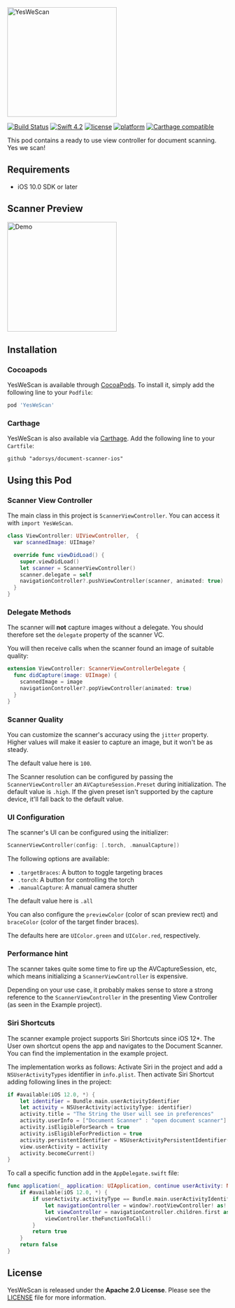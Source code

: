 <img src="https://github.com/adorsys/document-scanner-ios/Images/YesWeScan.png" width="250" max-width="90%" alt="YesWeScan" />

[![Build Status](https://travis-ci.com/adorsys/document-scanner-ios.svg?branch=master)](https://travis-ci.com/adorsys/document-scanner-ios.svg?branch=master)
[![Swift 4.2](https://img.shields.io/badge/Swift-4.2-orange.svg)](https://swift.org)
[![license](https://img.shields.io/badge/license-Apache_2.0-lightgrey.svg)](https://github.com/adorsys/document-scanner-ios/blob/master/LICENSE)
[![platform](https://img.shields.io/badge/platform-iOS_10+-lightgrey.svg)](https://img.shields.io/badge/platform-iOS_10+-lightgrey.svg)
[![Carthage compatible](https://img.shields.io/badge/Carthage-compatible-4BC51D.svg?style=flat)](https://github.com/Carthage/Carthage)


This pod contains a ready to use view controller for document scanning. Yes we scan! 

## Requirements
- iOS 10.0 SDK or later

## Scanner Preview

<img src="https://github.com/adorsys/document-scanner-ios/Images/preview.GIF" width="250" max-width="50%" alt="Demo" />

## Installation

### Cocoapods

YesWeScan is available through [CocoaPods](http://cocoapods.org).
To install it, simply add the following line to your `Podfile`:

```ruby
pod 'YesWeScan'
```

### Carthage

YesWeScan is also available via [Carthage](https://github.com/Carthage/Carthage).
Add the following line to your `Cartfile`:

```
github "adorsys/document-scanner-ios"
```

## Using this Pod

### Scanner View Controller

The main class in this project is `ScannerViewController`. You can access it
with `import YesWeScan`.

```swift
class ViewController: UIViewController,  {
  var scannedImage: UIImage?

  override func viewDidLoad() {
    super.viewDidLoad()
    let scanner = ScannerViewController()
    scanner.delegate = self
    navigationController?.pushViewController(scanner, animated: true)
  }
}
```

### Delegate Methods

The scanner will __not__ capture images without a delegate.
You should therefore set the `delegate` property of the scanner VC.

You will then receive calls when the scanner found an image of suitable quality:

```swift
extension ViewController: ScannerViewControllerDelegate {
  func didCapture(image: UIImage) {
    scannedImage = image
    navigationController?.popViewController(animated: true)
  }
}
```

### Scanner Quality

You can customize the scanner's accuracy using the `jitter` property. Higher
values will make it easier to capture an image, but it won't be as steady.

The default value here is `100`.

The Scanner resolution can be configured by passing the `ScannerViewController`
an `AVCaptureSession.Preset` during initialization. The default value is
`.high`. If the given preset isn't supported by the capture device, it'll fall
back to the default value.

### UI Configuration

The scanner's UI can be configured using the initializer:

```swift
ScannerViewController(config: [.torch, .manualCapture])
```

The following options are available:

+ `.targetBraces`: A button to toggle targeting braces
+ `.torch`: A button for controlling the torch
+ `.manualCapture`: A manual camera shutter

The default value here is `.all`

You can also configure the `previewColor` (color of scan preview rect) and
`braceColor` (color of the target finder braces).

The defaults here are `UIColor.green` and `UIColor.red`, respectively.

### Performance hint

The scanner takes quite some time to fire up the AVCaptureSession, etc, which
means initializing a `ScannerViewController` is expensive.

Depending on your use case, it probably makes sense to store a strong reference
to the `ScannerViewController` in the presenting View Controller (as seen in
the Example project).

### Siri Shortcuts

The scanner example project supports Siri Shortcuts since iOS 12*.
The User own shortcut opens the app and navigates to the Document Scanner.
You can find the implementation in the example project.

The implementation works as follows:
Activate Siri in the project and add a `NSUserActivityTypes` identifier in `info.plist`. 
Then activate Siri Shortcut adding following lines in the project:

```swift
if #available(iOS 12.0, *) {
    let identifier = Bundle.main.userActivityIdentifier
    let activity = NSUserActivity(activityType: identifier)
    activity.title = "The String the User will see in preferences"
    activity.userInfo = ["Document Scanner" : "open document scanner"]
    activity.isEligibleForSearch = true
    activity.isEligibleForPrediction = true
    activity.persistentIdentifier = NSUserActivityPersistentIdentifier(identifier)
    view.userActivity = activity
    activity.becomeCurrent()
}
```

To call a specific function add in the `AppDelegate.swift` file:

```swift
func application(_ application: UIApplication, continue userActivity: NSUserActivity, restorationHandler: @escaping ([UIUserActivityRestoring]?) -> Void) -> Bool {
    if #available(iOS 12.0, *) {
        if userActivity.activityType == Bundle.main.userActivityIdentifier {
            let navigationController = window?.rootViewController! as! UINavigationController
            let viewController = navigationController.children.first as! ViewController
            viewController.theFunctionToCall()
        }
        return true
    }
    return false
}
```

## License

YesWeScan is released under the **Apache 2.0 License**. Please see the [LICENSE](https://github.com/adorsys/document-scanner-ios/blob/master/LICENSE) file for more information.
